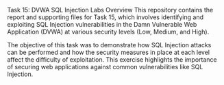 Task 15: DVWA SQL Injection Labs
Overview
This repository contains the report and supporting files for Task 15, which involves identifying and exploiting SQL Injection vulnerabilities in the Damn Vulnerable Web Application (DVWA) at various security levels (Low, Medium, and High).

The objective of this task was to demonstrate how SQL Injection attacks can be performed and how the security measures in place at each level affect the difficulty of exploitation. This exercise highlights the importance of securing web applications against common vulnerabilities like SQL Injection.

